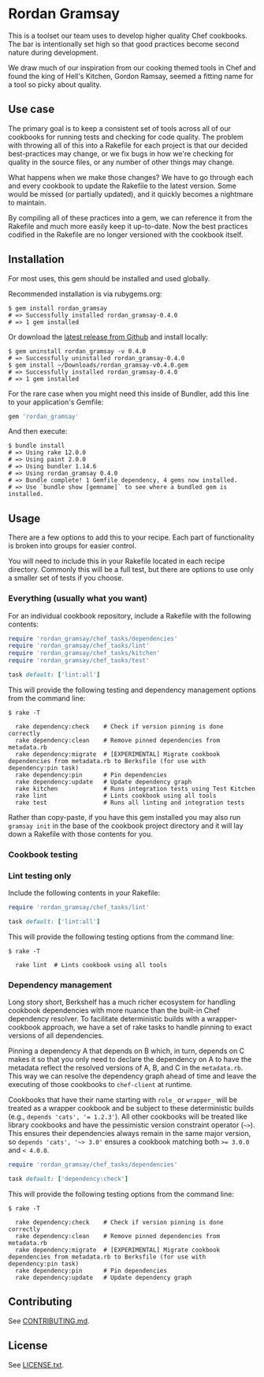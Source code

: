 # Rordan Gramsay

This is a toolset our team uses to develop higher quality Chef cookbooks. The bar is
intentionally set high so that good practices become second nature during development.

We draw much of our inspiration from our cooking themed tools in Chef and found the king
of Hell's Kitchen, Gordon Ramsay, seemed a fitting name for a tool so picky about quality.

## Use case

The primary goal is to keep a consistent set of tools across all of our cookbooks for
running tests and checking for code quality. The problem with throwing all of this into
a Rakefile for each project is that our decided best-practices may change, or we fix bugs
in how we're checking for quality in the source files, or any number of other things may
change.

What happens when we make those changes? We have to go through each and every cookbook to
update the Rakefile to the latest version. Some would be missed (or partially updated),
and it quickly becomes a nightmare to maintain.

By compiling all of these practices into a gem, we can reference it from the Rakefile and
much more easily keep it up-to-date. Now the best practices codified in the Rakefile are
no longer versioned with the cookbook itself.

## Installation

For most uses, this gem should be installed and used globally.

Recommended installation is via rubygems.org:

```
$ gem install rordan_gramsay
# => Successfully installed rordan_gramsay-0.4.0
# => 1 gem installed
```

Or download the [latest release from Github](https://github.com/Salesforce-Infrastructure/rordan_gramsay/releases/latest) and install locally:

```
$ gem uninstall rordan_gramsay -v 0.4.0
# => Successfully uninstalled rordan_gramsay-0.4.0
$ gem install ~/Downloads/rordan_gramsay-v0.4.0.gem
# => Successfully installed rordan_gramsay-0.4.0
# => 1 gem installed
```

For the rare case when you might need this inside of Bundler, add this line to your
application's Gemfile:

```ruby
gem 'rordan_gramsay'
```

And then execute:

```
$ bundle install
# => Using rake 12.0.0
# => Using paint 2.0.0
# => Using bundler 1.14.6
# => Using rordan_gramsay 0.4.0
# => Bundle complete! 1 Gemfile dependency, 4 gems now installed.
# => Use `bundle show [gemname]` to see where a bundled gem is installed.
```

## Usage

There are a few options to add this to your recipe. Each part of functionality is broken
into groups for easier control.

You will need to include this in your Rakefile located in each recipe directory. Commonly
this will be a full test, but there are options to use only a smaller set of tests if you
choose.

### Everything (usually what you want)

For an individual cookbook repository, include a Rakefile with the following contents:

```ruby
require 'rordan_gramsay/chef_tasks/dependencies'
require 'rordan_gramsay/chef_tasks/lint'
require 'rordan_gramsay/chef_tasks/kitchen'
require 'rordan_gramsay/chef_tasks/test'

task default: ['lint:all']
```

This will provide the following testing and dependency management options from the command line:

```
$ rake -T

  rake dependency:check    # Check if version pinning is done correctly
  rake dependency:clean    # Remove pinned dependencies from metadata.rb
  rake dependency:migrate  # [EXPERIMENTAL] Migrate cookbook dependencies from metadata.rb to Berksfile (for use with dependency:pin task)
  rake dependency:pin      # Pin dependencies
  rake dependency:update   # Update dependency graph
  rake kitchen             # Runs integration tests using Test Kitchen
  rake lint                # Lints cookbook using all tools
  rake test                # Runs all linting and integration tests
```

Rather than copy-paste, if you have this gem installed you may also run `gramsay init` in the base
of the cookbook project directory and it will lay down a Rakefile with those contents for you.

### Cookbook testing

### Lint testing only

Include the following contents in your Rakefile:

```ruby
require 'rordan_gramsay/chef_tasks/lint'

task default: ['lint:all']
```

This will provide the following testing options from the command line:

```
$ rake -T

  rake lint  # Lints cookbook using all tools
```

### Dependency management

Long story short, Berkshelf has a much richer ecosystem for handling cookbook dependencies with more
nuance than the built-in Chef dependency resolver. To facilitate deterministic builds with a wrapper-cookbook
approach, we have a set of rake tasks to handle pinning to exact versions of all dependencies.

Pinning a dependency A that depends on B which, in turn, depends on C makes it so that you only need to
declare the dependency on A to have the metadata reflect the resolved versions of A, B, and C in the
`metadata.rb`. This way we can resolve the dependency graph ahead of time and leave the executing of those
cookbooks to `chef-client` at runtime.

Cookbooks that have their name starting with `role_` or `wrapper_` will be treated as a wrapper cookbook
and be subject to these deterministic builds (e.g., `depends 'cats', '= 1.2.3'`). All other cookbooks will
be treated like library cookbooks and have the pessimistic version constraint operator (`~>`). This ensures
their dependencies always remain in the same major version, so `depends 'cats', '~> 3.0'` ensures a cookbook
matching both `>= 3.0.0` and `< 4.0.0`.

```ruby
require 'rordan_gramsay/chef_tasks/dependencies'

task default: ['dependency:check']
```

This will provide the following testing options from the command line:

```
$ rake -T

  rake dependency:check    # Check if version pinning is done correctly
  rake dependency:clean    # Remove pinned dependencies from metadata.rb
  rake dependency:migrate  # [EXPERIMENTAL] Migrate cookbook dependencies from metadata.rb to Berksfile (for use with dependency:pin task)
  rake dependency:pin      # Pin dependencies
  rake dependency:update   # Update dependency graph
```

## Contributing

See [CONTRIBUTING.md](/CONTRIBUTING.md).

## License

See [LICENSE.txt](/LICENSE.txt).
